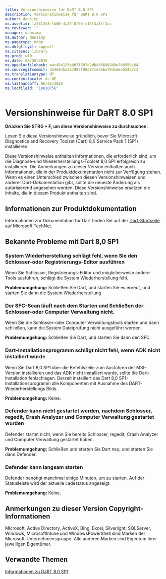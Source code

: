```yaml
---
title: Versionshinweise für DaRT 8.0 SP1
description: Versionshinweise für DaRT 8.0 SP1
author: dansimp
ms.assetid: fa7512d8-fb00-4c27-8f65-c15f3a8ff1cc
ms.reviewer: ''
manager: dansimp
ms.author: dansimp
ms.pagetype: mdop
ms.mktglfcycl: support
ms.sitesec: library
ms.prod: w10
ms.date: 08/30/2016
ms.openlocfilehash: a4c49d12fed07f507d2db4d56969d8e7b0559c64
ms.sourcegitcommit: 354664bc527d93f80687cd2eba70d1eea024c7c3
ms.translationtype: MT
ms.contentlocale: de-DE
ms.lasthandoff: 06/26/2020
ms.locfileid: "10810756"
---
```

# Versionshinweise für DaRT 8.0 SP1


**Drücken Sie STRG + F, um diese Versionshinweise zu durchsuchen.**

Lesen Sie diese Versionshinweise gründlich, bevor Sie Microsoft Diagnostics and Recovery Toolset (Dart) 8,0 Service Pack 1 (SP1) installieren.

Diese Versionshinweise enthalten Informationen, die erforderlich sind, um die Diagnose-und Wiederherstellungs-Toolset 8,0 SP1 erfolgreich zu installieren. Die Anmerkungen zu dieser Version enthalten auch Informationen, die in der Produktdokumentation nicht zur Verfügung stehen. Wenn es einen Unterschied zwischen diesen Versionshinweisen und anderer Dart-Dokumentation gibt, sollte die neueste Änderung als autorisierend angesehen werden. Diese Versionshinweise ersetzen die Inhalte, die in diesem Produkt enthalten sind.

## Informationen zur Produktdokumentation


Informationen zur Dokumentation für Dart finden Sie auf der [Dart-Startseite](https://go.microsoft.com/fwlink/?LinkID=252096) auf Microsoft TechNet.

## Bekannte Probleme mit Dart 8,0 SP1


### System Wiederherstellung schlägt fehl, wenn Sie den Schlosser-oder Registrierungs-Editor ausführen

Wenn Sie Schlosser, Registrierungs-Editor und möglicherweise andere Tools ausführen, schlägt die System Wiederherstellung fehl.

**Problemumgehung:** Schließen Sie Dart, und starten Sie es erneut, und starten Sie dann die System Wiederherstellung.

### Der SFC-Scan läuft nach dem Starten und Schließen der Schlosser-oder Computer Verwaltung nicht.

Wenn Sie die Schlosser-oder Computer Verwaltungstools starten und dann schließen, kann die System Dateiprüfung nicht ausgeführt werden.

**Problemumgehung:** Schließen Sie Dart, und starten Sie dann den SFC.

### <a href="" id="-------------dart-installer-does-not-fail-when-adk-has-not-been-installed"></a> Dart-Installationsprogramm schlägt nicht fehl, wenn ADK nicht installiert wurde

Wenn Sie Dart 8,0 SP1 über die Befehlszeile zum Ausführen der MSI-Version installieren und das ADK nicht installiert wurde, sollte die Dart-Installation fehlschlagen. Derzeit installiert das Dart 8,0 SP1-Installationsprogramm alle Komponenten mit Ausnahme des DART-Wiederherstellungs Bilds.

**Problemumgehung:** Keine.

### Defender kann nicht gestartet werden, nachdem Schlosser, regedit, Crash Analyzer und Computer Verwaltung gestartet wurden

Defender startet nicht, wenn Sie bereits Schlosser, regedit, Crash Analyzer und Computer Verwaltung gestartet haben.

**Problemumgehung:** Schließen und starten Sie Dart neu, und starten Sie dann Defender.

### Defender kann langsam starten

Defender benötigt manchmal einige Minuten, um zu starten. Auf der Statusleiste wird der aktuelle Ladestatus angezeigt.

**Problemumgehung:** Keine.

## Anmerkungen zu dieser Version Copyright-Informationen


Microsoft, Active Directory, ActiveX, Bing, Excel, Silverlight, SQLServer, Windows, MicrosoftIntune und WindowsPowerShell sind Marken der Microsoft-Unternehmensgruppe. Alle anderen Marken sind Eigentum ihrer jeweiligen Eigentümer.



## Verwandte Themen


[Informationen zu DaRT 8.0 SP1](about-dart-80-sp1.md)

 

 





